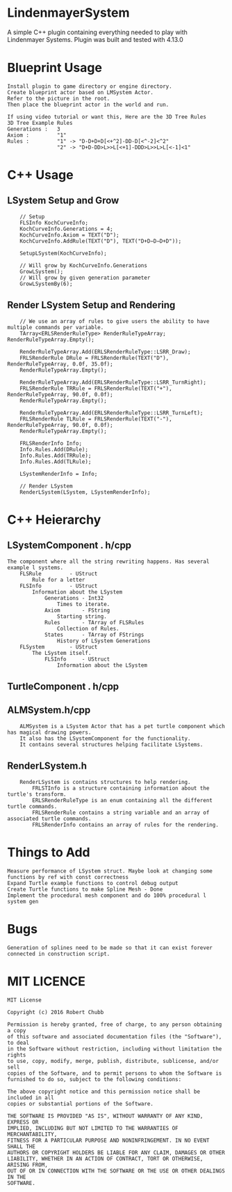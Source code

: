 # LindenmayerSystem
A simple C++ plugin containing everything needed to play with Lindenmayer Systems.
Plugin was built and tested with 4.13.0

# Blueprint Usage
	Install plugin to game directory or engine directory.
	Create blueprint actor based on LMSystem Actor.
	Refer to the picture in the root.
	Then place the blueprint actor in the world and run.
	
	If using video tutorial or want this, Here are the 3D Tree Rules
	3D Tree Example Rules
	Generations :	3
	Axiom :			"1"
	Rules :			"1" -> "D-D+D+D[<+^2]-DD-D[<^-2]<^2"
					"2" -> "D+D-DD>L>>L[<+1]-DDD>L>>L>L[<-1]<1"
	
# C++ Usage
## LSystem Setup and Grow
		// Setup
		FLSInfo KochCurveInfo;
		KochCurveInfo.Generations = 4;
		KochCurveInfo.Axiom = TEXT("D");
		KochCurveInfo.AddRule(TEXT("D"), TEXT("D+D−D−D+D"));
		
		SetupLSystem(KochCurveInfo);
		
		// Will grow by KochCurveInfo.Generations
		GrowLSystem();
		// Will grow by given generation parameter
		GrowLSystemBy(6);
	
## Render LSystem Setup and Rendering
		// We use an array of rules to give users the ability to have multiple commands per variable.
		TArray<ERLSRenderRuleType> RenderRuleTypeArray; RenderRuleTypeArray.Empty();

		RenderRuleTypeArray.Add(ERLSRenderRuleType::LSRR_Draw);
		FRLSRenderRule DRule = FRLSRenderRule(TEXT("D"), RenderRuleTypeArray, 0.0f, 35.0f);
		RenderRuleTypeArray.Empty();

		RenderRuleTypeArray.Add(ERLSRenderRuleType::LSRR_TurnRight);
		FRLSRenderRule TRRule = FRLSRenderRule(TEXT("+"), RenderRuleTypeArray, 90.0f, 0.0f);
		RenderRuleTypeArray.Empty();

		RenderRuleTypeArray.Add(ERLSRenderRuleType::LSRR_TurnLeft);
		FRLSRenderRule TLRule = FRLSRenderRule(TEXT("-"), RenderRuleTypeArray, 90.0f, 0.0f);
		RenderRuleTypeArray.Empty();

		FRLSRenderInfo Info;
		Info.Rules.Add(DRule);
		Info.Rules.Add(TRRule);
		Info.Rules.Add(TLRule);
		
		LSystemRenderInfo = Info;
		
		// Render LSystem
		RenderLSystem(LSystem, LSystemRenderInfo);
		

# C++ Heierarchy
## LSystemComponent . h/cpp
	The component where all the string rewriting happens. Has several example l systems.
		FLSRule			- UStruct
			Rule for a letter
		FLSInfo			- UStruct
			Information about the LSystem
				Generations	- Int32
					Times to iterate.
				Axiom 		- FString
					Starting string.
				Rules		- TArray of FLSRules
					Collection of Rules.
				States		- TArray of FStrings
					History of LSystem Generations
		FLSystem		- UStruct
			The LSystem itself.
				FLSInfo		- UStruct
					Information about the LSystem
		
## TurtleComponent . h/cpp
## ALMSystem.h/cpp
		ALMSystem is a LSystem Actor that has a pet turtle component which has magical drawing powers.
		It also has the LSystemComponent for the functionality.
		It contains several structures helping facilitate LSystems.
			
		
## RenderLSystem.h
		RenderLSystem is contains structures to help rendering.
			FRLSTInfo is a structure containing information about the turtle's transform.
			ERLSRenderRuleType is an enum containing all the different turtle commands.
			FRLSRenderRule contains a string variable and an array of associated turtle commands.
			FRLSRenderInfo contains an array of rules for the rendering.

# Things to Add
	Measure performance of LSystem struct. Maybe look at changing some functions by ref with const correctness
	Expand Turtle example functions to control debug output
	Create Turtle functions to make Spline Mesh - Done
	Implement the procedural mesh component and do 100% procedural l system gen

# Bugs
	Generation of splines need to be made so that it can exist forever connected in construction script.

# MIT LICENCE
	MIT License
	
	Copyright (c) 2016 Robert Chubb
	
	Permission is hereby granted, free of charge, to any person obtaining a copy
	of this software and associated documentation files (the "Software"), to deal
	in the Software without restriction, including without limitation the rights
	to use, copy, modify, merge, publish, distribute, sublicense, and/or sell
	copies of the Software, and to permit persons to whom the Software is
	furnished to do so, subject to the following conditions:
	
	The above copyright notice and this permission notice shall be included in all
	copies or substantial portions of the Software.
	
	THE SOFTWARE IS PROVIDED "AS IS", WITHOUT WARRANTY OF ANY KIND, EXPRESS OR
	IMPLIED, INCLUDING BUT NOT LIMITED TO THE WARRANTIES OF MERCHANTABILITY,
	FITNESS FOR A PARTICULAR PURPOSE AND NONINFRINGEMENT. IN NO EVENT SHALL THE
	AUTHORS OR COPYRIGHT HOLDERS BE LIABLE FOR ANY CLAIM, DAMAGES OR OTHER
	LIABILITY, WHETHER IN AN ACTION OF CONTRACT, TORT OR OTHERWISE, ARISING FROM,
	OUT OF OR IN CONNECTION WITH THE SOFTWARE OR THE USE OR OTHER DEALINGS IN THE
	SOFTWARE.	
